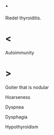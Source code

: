 # .

Riedel thyroiditis.

# <

Autoimmunity

# >

Goiter that is nodular

Hoarseness

Dyspnea

Dysphagia

Hypothyroidism
